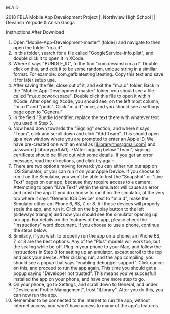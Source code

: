 M.A.D

2018 FBLA Mobile App Development Project || Northview High School || Devansh Yerpude & Anish Ganga

Instructions After Download

1) Open "Mobile-App-Development-master" (folder) and navigate to then open the folder "m.a.d"
2) In this folder, search for a file called "GoogleService-Info.plist", and double click it to open it in XCode. 
3) Where it says "BUNDLE_ID", to the find "com.devansh.m.a.d". Double click on this, and edit it to be some random, unique string in a similiar format. For example: com.gafblatesting1.testing. Copy this text and save it for later setup use. 
4) After saving the file, close out of it, and exit the "m.a.d" folder. Back in the "Mobile-App-Development-master" folder, you should see a file called "m.a.d.xcworkspace". Double click this file to open it within XCode. After opening Xcode, you should see, on the left most column, "m.a.d" and "pods". Click "m.a.d" once, and you should see a settings page open to "General" 
5) In the field "Bundle Identifier, replace the text there with whatever text you used in Step 3. 
6) Now head down towards the "Signing" section, and where it says "Team", click and scroll down and click "Add Team". This should open up a new window where you are prompted to enter an Apple ID. We have pre-created one with an email as [iLibrarynhs@gmail.com] and password [iLibrarygafbla1]. 
7)After logging below "Team", signing certificate should be filled out with some details. If you get an error message, read the directions, and click try again. 
8) There are two options moving forward: you can either run our app on IOS Simulator, or you can run it on your Apple Device. If you choose to run it on the Simulator, you won't be able to test the "Snapshot" or "Live Text" pages on our app, because they require access to a camera. Attempting to open "Live Text" within the simulator will cause an error and crash the app. If you do choose to run it on the simulator, at the very top where it says "Generic IOS Device" next to "m.a.d", make the Simulator either an iPhone 6, 6S, 7, or 8. All these devices will properly scale the app, and run it. Click on the big play button to the left (sideways triangle) and now you should see the simulator opening up our app. For details on the features of the app, please check the "Instructions" word document. If you choose to use a phone, continue the steps below. 
9) Similarly, if you wish to properly run the app on a phone, an iPhone 6S, 7, or 8 are the best options. Any of the "Plus" models will work too, but the scaling while be off. Plug in your phone to your Mac, and follow the instructions in Step 8 for setting up an emulator, except scroll to the top and pick your device. After clicking run, and the app compiling, you should see a popup that says "enabling debugger support". Click cancel on this, and proceed to run the app again. This time you should get a popup saying "Developer not trusted". This means you've succesfull installed the app on your phone, and have one more step to go. 
10) On your phone, go to Settings, and scroll down to General, and under "Device and Profile Management", trust "iLibrary". After you do this, you can now run the app. 
11) Remember to be connected to the internet to run the app, without Internet access, you won't have access to many of the app's features. 
